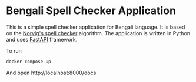 Bengali Spell Checker Application
=================================

This is a simple spell checker application for Bengali language. It is based on the [Norvig's spell checker](http://norvig.com/spell-correct.html) algorithm. The application is written in Python and uses [FastAPI](https://fastapi.tiangolo.com/) framework.

To run

```bash
docker compose up
```

And open http://localhost:8000/docs